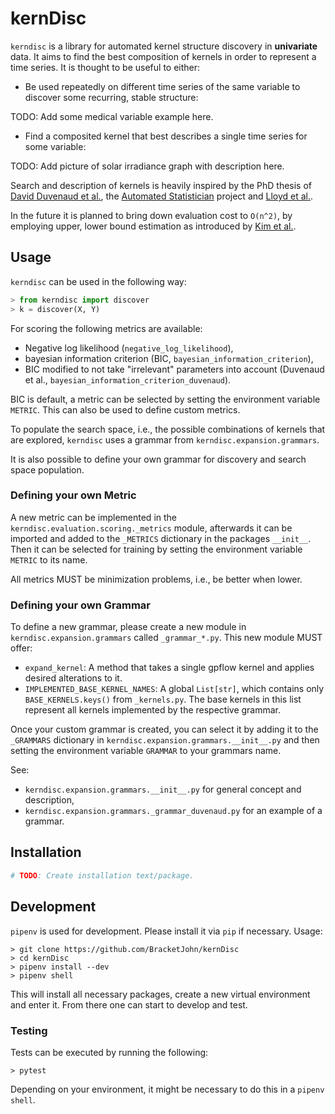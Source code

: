 # kernDisc

`kerndisc` is a library for automated kernel structure discovery in **univariate** data. It aims to find the best composition of kernels in order to represent a time series. It is thought to be useful to either:

* Be used repeatedly on different time series of the same variable to discover some recurring, stable structure:

TODO: Add some medical variable example here.

* Find a composited kernel that best describes a single time series for some variable:

TODO: Add picture of solar irradiance graph with description here.


Search and description of kernels is heavily inspired by the PhD thesis of [David Duvenaud et al.](http://www.cs.toronto.edu/~duvenaud/thesis.pdf), the [Automated Statistician](https://github.com/jamesrobertlloyd/gp-structure-search) project and [Lloyd et al.](https://arxiv.org/pdf/1402.4304.pdf).

In the future it is planned to bring down evaluation cost to `O(n^2)`, by employing upper, lower bound estimation as introduced by [Kim et al.](https://arxiv.org/abs/1706.02524).

## Usage

`kerndisc` can be used in the following way:

```python
> from kerndisc import discover
> k = discover(X, Y)
```

For scoring the following metrics are available:

* Negative log likelihood (`negative_log_likelihood`),
* bayesian information criterion (BIC, `bayesian_information_criterion`),
* BIC modified to not take "irrelevant" parameters into account (Duvenaud et al., `bayesian_information_criterion_duvenaud`).

BIC is default, a metric can be selected by setting the environment variable `METRIC`. This can also be used to define custom metrics.

To populate the search space, i.e., the possible combinations of kernels that are explored, `kerndisc` uses a grammar from `kerndisc.expansion.grammars`.

It is also possible to define your own grammar for discovery and search space population. 

### Defining your own Metric

A new metric can be implemented in the `kerndisc.evaluation.scoring._metrics` module, afterwards it can be imported and added to the `_METRICS` dictionary in the packages `__init__`. Then it can be selected for training by setting the environment variable `METRIC` to its name.

All metrics MUST be minimization problems, i.e., be better when lower.

### Defining your own Grammar

To define a new grammar, please create a new module in `kerndisc.expansion.grammars` called `_grammar_*.py`. This new module MUST offer:

* `expand_kernel`: A method that takes a single gpflow kernel and applies desired alterations to it.
* `IMPLEMENTED_BASE_KERNEL_NAMES`: A global `List[str]`, which contains only `BASE_KERNELS.keys()` from `_kernels.py`.
  The base kernels in this list represent all kernels implemented by the respective grammar.


Once your custom grammar is created, you can select it by adding it to the `_GRAMMARS` dictionary in `kerndisc.expansion.grammars.__init__.py` and then setting the environment variable `GRAMMAR` to your grammars name.

See:
* `kerndisc.expansion.grammars.__init__.py` for general concept and description,
* `kerndisc.expansion.grammars._grammar_duvenaud.py` for an example of a grammar.


## Installation

```python
# TODO: Create installation text/package.
```

## Development

`pipenv` is used for development. Please install it via `pip` if necessary. Usage:

```
> git clone https://github.com/BracketJohn/kernDisc
> cd kernDisc
> pipenv install --dev
> pipenv shell
```

This will install all necessary packages, create a new virtual environment and enter it. From there one can start to develop and test.

### Testing

Tests can be executed by running the following:
```
> pytest
```

Depending on your environment, it might be necessary to do this in a `pipenv shell`.
